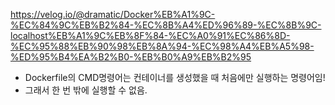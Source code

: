 https://velog.io/@dramatic/Docker%EB%A1%9C-%EC%84%9C%EB%B2%84-%EC%8B%A4%ED%96%89-%EC%8B%9C-localhost%EB%A1%9C%EB%8F%84-%EC%A0%91%EC%86%8D-%EC%95%88%EB%90%98%EB%8A%94-%EC%98%A4%EB%A5%98-%ED%95%B4%EA%B2%B0-%EB%B0%A9%EB%B2%95

- Dockerfile의 CMD명령어는 컨테이너를 생성했을 때 처음에만 실행하는 명령어임!
- 그래서 한 번 밖에 실행할 수 없음.

